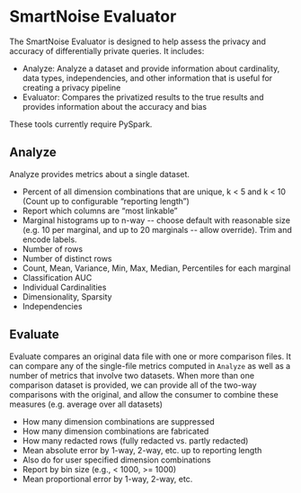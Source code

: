 # SmartNoise Evaluator

The SmartNoise Evaluator is designed to help assess the privacy and accuracy of differentially private queries. It includes:

* Analyze: Analyze a dataset and provide information about cardinality, data types, independencies, and other information that is useful for creating a privacy pipeline
* Evaluator: Compares the privatized results to the true results and provides information about the accuracy and bias

These tools currently require PySpark.

## Analyze

Analyze provides metrics about a single dataset.

* Percent of all dimension combinations that are unique, k < 5 and k < 10 (Count up to configurable “reporting length”)
* Report which columns are “most linkable”
* Marginal histograms up to n-way -- choose default with reasonable size (e.g. 10 per marginal, and up to 20 marginals -- allow override).  Trim and encode labels.
* Number of rows
* Number of distinct rows
* Count, Mean, Variance, Min, Max, Median, Percentiles for each marginal
* Classification AUC
* Individual Cardinalities
* Dimensionality, Sparsity
* Independencies


## Evaluate

Evaluate compares an original data file with one or more comparison files.  It can compare any of the single-file metrics computed in `Analyze` as well as a number of metrics that involve two datasets.  When more than one comparison dataset is provided, we can provide all of the two-way comparisons with the original, and allow the consumer to combine these measures (e.g. average over all datasets)

* How many dimension combinations are suppressed 
* How many dimension combinations are fabricated 
* How many redacted rows (fully redacted vs. partly redacted) 
* Mean absolute error by 1-way, 2-way, etc. up to reporting length
* Also do for user specified dimension combinations 
* Report by bin size (e.g., < 1000, >= 1000) 
* Mean proportional error by 1-way, 2-way, etc. 
